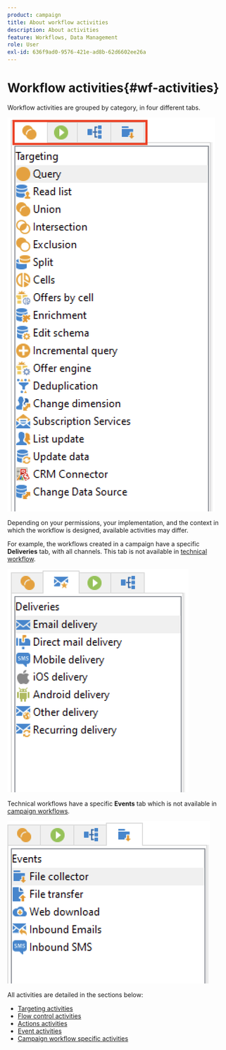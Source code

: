 ```yaml
---
product: campaign
title: About workflow activities
description: About activities
feature: Workflows, Data Management
role: User
exl-id: 636f9ad0-9576-421e-ad8b-62d6602ee26a
---
```

# Workflow activities{#wf-activities}

Workflow activities are grouped by category, in four different tabs.

![](assets/wf-activity-tabs.png)

Depending on your permissions, your implementation, and the context in which the workflow is designed, available activities may differ. 

For example, the workflows created in a campaign have a specific **Deliveries** tab, with all channels. This tab is not available in [technical workflow](technical-workflows.md).

![](assets/campaign-wf-activities.png)

Technical workflows have a specific **Events** tab which is not available in [campaign workflows](campaign-workflows.md).

![](assets/tech-wf-activities.png)

All activities are detailed in the sections below:

* [Targeting activities](targeting-activities.md)
* [Flow control activities](flow-control-activities.md)
* [Actions activities](action-activities.md)
* [Event activities](event-activities.md)
* [Campaign workflow specific activities](../campaigns/marketing-campaign-deliveries.md)
